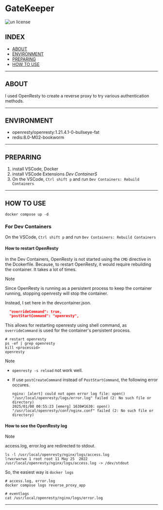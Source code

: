 # GateKeeper

![un license](https://img.shields.io/github/license/RyosukeDTomita/GateKeeper)

## INDEX

- [ABOUT](#about)
- [ENVIRONMENT](#environment)
- [PREPARING](#preparing)
- [HOW TO USE](#how-to-use)

---

## ABOUT

I used OpenResty to create a reverse proxy to try various authentication methods.

---

## ENVIRONMENT

- openresty/openresty:1.21.4.1-0-bullseye-fat
- redis:8.0-M02-bookworm

---

## PREPARING

1. install VSCode, Docker
2. install VSCode Extensions *Dev ContainerS*
3. On the VSCode, `Ctrl shift p` and run `Dev Containers: Rebuild Containers`

---

## HOW TO USE

```shell
docker compose up -d
```

### For Dev Containers

On the VSCode, `Ctrl shift p` and run `Dev Containers: Rebuild Containers`

#### How to restart OpenResty

In the Dev Containers, OpenResty is not started using the `CMD` directive in the Dcokerfile. Because, to restart OpenResty, it would require rebuilding the container. It takes a lot of times.

> [!NOTE]
> Since OpenResty is running as a persistent process to keep the container running, stopping openresty will stop the container.

Instead, I set here in the devcontainer.json.

```json
  "overrideCommand": true,
  "postStartCommand": "openresty",
```

This allows for restarting openresty using shell command, as `overrideCommand` is used for the container's persistent process.

```shell
# restart openresty
ps -ef | grep openresty
kill <processid>
openresty
```

> [!NOTE]
>
> - `openresty -s reload` not work well.
> - If use `postCreateCommand` instead of `PostStartCommand`, the following error occures.
>
>   ```
>   nginx: [alert] could not open error log file: open() "/usr/local/openresty/logs/error.log" failed (2: No such file or directory)
>   2025/01/08 00:55:23 [emerg] 1630#1630: open() "/usr/local/openresty/conf/nginx.conf" failed (2: No such file or directory)
>   ```

#### How to see the OpenResty log

> [!NOTE]
> access.log, error.log are redirected to stdout.
>
> ```shell
> ls -l /usr/local/openresty/nginx/logs/access.log 
> lrwxrwxrwx 1 root root 11 May 25  2022 /usr/local/openresty/nginx/logs/access.log -> /dev/stdout
> ```

So, the easiest way is `docker logs`

```shell
# access.log, error.log
docker compose logs reverse_proxy_app
```

```shell
# eventlogs
cat /usr/local/openresty/nginx/logs/error.log
```

---
